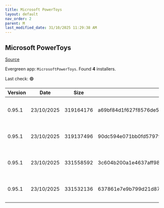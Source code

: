```yaml
---
title: Microsoft PowerToys
layout: default
nav_order: 2
parent: M
last_modified_date: 31/10/2025 11:29:38 AM
---
```


## Microsoft PowerToys

[Source](https://github.com/microsoft/PowerToys/)

Evergreen app: `MicrosoftPowerToys`. Found **4** installers.

Last check: 🟢

| Version | Date       | Size      | Sha256                                                           | Architecture | InstallerType | Type | URI                                                                                                                                                                                                          |
| ------- | ---------- | --------- | ---------------------------------------------------------------- | ------------ | ------------- | ---- | ------------------------------------------------------------------------------------------------------------------------------------------------------------------------------------------------------------ |
| 0.95.1  | 23/10/2025 | 319164176 | a69bf84d1f627f8576de5102fb293bdaacf5fd6ac821ddcb64edc3327c446a2f | ARM64        | Default       | exe  | [https://github.com/microsoft/PowerToys/releases/download/v0.95.1/PowerToysSetup-0.95.1-arm64.exe](https://github.com/microsoft/PowerToys/releases/download/v0.95.1/PowerToysSetup-0.95.1-arm64.exe)         |
| 0.95.1  | 23/10/2025 | 319137496 | 90dc594e071bb0fd5797fe73b55f4e29f40f4b5b8ce6f13c1dbeccc8c7129f58 | ARM64        | User          | exe  | [https://github.com/microsoft/PowerToys/releases/download/v0.95.1/PowerToysUserSetup-0.95.1-arm64.exe](https://github.com/microsoft/PowerToys/releases/download/v0.95.1/PowerToysUserSetup-0.95.1-arm64.exe) |
| 0.95.1  | 23/10/2025 | 331558592 | 3c604b200a1e4637aff98a4129286d309a7de6e07aa1fde77e268bc85363570c | x64          | Default       | exe  | [https://github.com/microsoft/PowerToys/releases/download/v0.95.1/PowerToysSetup-0.95.1-x64.exe](https://github.com/microsoft/PowerToys/releases/download/v0.95.1/PowerToysSetup-0.95.1-x64.exe)             |
| 0.95.1  | 23/10/2025 | 331532136 | 637861e7e9b799d21d87068651798893bdf16e927697b87760a2f884122fbcdb | x64          | User          | exe  | [https://github.com/microsoft/PowerToys/releases/download/v0.95.1/PowerToysUserSetup-0.95.1-x64.exe](https://github.com/microsoft/PowerToys/releases/download/v0.95.1/PowerToysUserSetup-0.95.1-x64.exe)     |
